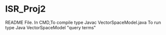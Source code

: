 # ISR_Proj2
README File.
In CMD,To compile type Javac VectorSpaceModel.java
To run type Java VectorSpaceModel "query terms"

